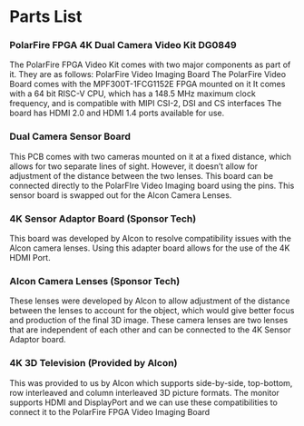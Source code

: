 # Parts List
### PolarFire FPGA 4K Dual Camera Video Kit DG0849
The PolarFire FPGA Video Kit comes with two major components as part of it. They are as follows:
PolarFire Video Imaging Board
The PolarFire Video Board comes with the MPF300T-1FCG1152E FPGA mounted on it
It comes with a 64 bit RISC-V CPU, which has a 148.5 MHz maximum clock frequency, and is compatible with MIPI CSI-2, DSI and CS interfaces
The board has HDMI 2.0 and HDMI 1.4 ports available for use.

### Dual Camera Sensor Board
This PCB comes with two cameras mounted on it at a fixed distance, which allows for two separate lines of sight. However, it doesn’t allow for adjustment of the distance between the two lenses.
This board can be connected directly to the PolarFIre Video Imaging board using the pins.
This sensor board is swapped out for the Alcon Camera Lenses.

### 4K Sensor Adaptor Board (Sponsor Tech)
This board was developed by Alcon to resolve compatibility issues with the Alcon camera lenses. Using this adapter board allows for the use of the 4K HDMI Port.

### Alcon Camera Lenses (Sponsor Tech)
These lenses were developed by Alcon to allow adjustment of the distance between the lenses to account for the object, which would give better focus and production of the final 3D image. These camera lenses are two lenses that are independent of each other and can be connected to the 4K Sensor Adaptor board. 

### 4K 3D Television (Provided by Alcon)
This was provided to us by Alcon which supports side-by-side, top-bottom, row interleaved and column interleaved 3D picture formats. The monitor supports HDMI and DisplayPort and we can use these compatibilities to connect it to the PolarFire FPGA Video Imaging Board


